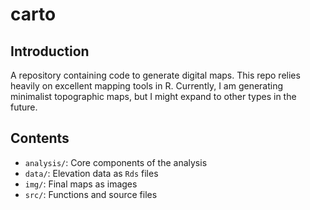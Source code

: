 # carto

## Introduction

A repository containing code to generate digital maps. This repo
relies heavily on excellent mapping tools in R. Currently, I am
generating minimalist topographic maps, but I might expand to
other types in the future.

## Contents

* `analysis/`: Core components of the analysis
* `data/`: Elevation data as `Rds` files
* `img/`: Final maps as images
* `src/`: Functions and source files
